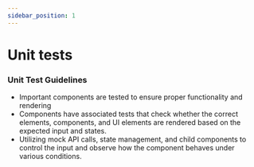 ```yaml
---
sidebar_position: 1
---
```

# Unit tests

### Unit Test Guidelines
- Important components are tested to ensure proper functionality and rendering
- Components have associated tests that check whether the correct elements, components, and UI elements are rendered based on the expected input and states.
- Utilizing mock API calls, state management, and child components to control the input and observe how the component behaves under various conditions.

